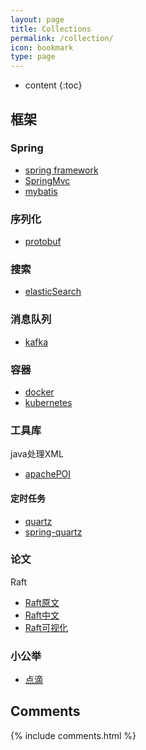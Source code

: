 ```yaml
---
layout: page
title: Collections
permalink: /collection/
icon: bookmark
type: page
---
```


* content
{:toc}

## 框架

### Spring

* [spring framework](https://docs.spring.io/spring/docs/5.0.0.RC2/spring-framework-reference/)
* [SpringMvc](https://docs.spring.io/spring/docs/5.0.0.RC2/spring-framework-reference/web.html#spring-web)
* [mybatis](http://www.mybatis.org/mybatis-3/zh/getting-started.html)

### 序列化

* [protobuf](https://developers.google.com/protocol-buffers/)

### 搜索

* [elasticSearch](https://www.elastic.co/guide/cn/elasticsearch/guide/current/index.html)

### 消息队列

* [kafka](https://kafka.apache.org/)

### 容器

* [docker](https://docs.docker.com/)
* [kubernetes](https://kubernetes.io/docs/home/#)

### 工具库

java处理XML

* [apachePOI](http://www.yiibai.com/apache_poi/)

#### 定时任务

* [quartz](http://www.quartz-scheduler.org/documentation/quartz-2.2.x/quick-start.html)
* [spring-quartz](https://docs.spring.io/spring/docs/current/spring-framework-reference/integration.html#scheduling-quartz)

### 论文

Raft

* [Raft原文](http://link.zhihu.com/?target=https%3A//pdos.csail.mit.edu/6.824/papers/raft-extended.pdf)
* [Raft中文](http://link.zhihu.com/?target=https%3A//github.com/maemual/raft-zh_cn/blob/master/raft-zh_cn.md)
* [Raft可视化](http://thesecretlivesofdata.com/raft/)

### 小公举

* [点滴](http://45.63.64.223:4000/)

## Comments

{% include comments.html %}




